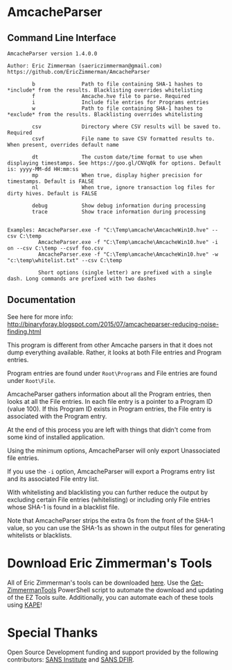 # AmcacheParser

## Command Line Interface
    
    AmcacheParser version 1.4.0.0
    
    Author: Eric Zimmerman (saericzimmerman@gmail.com)
    https://github.com/EricZimmerman/AmcacheParser
    
            b               Path to file containing SHA-1 hashes to *include* from the results. Blacklisting overrides whitelisting
            f               Amcache.hve file to parse. Required
            i               Include file entries for Programs entries
            w               Path to file containing SHA-1 hashes to *exclude* from the results. Blacklisting overrides whitelisting
    
            csv             Directory where CSV results will be saved to. Required
            csvf            File name to save CSV formatted results to. When present, overrides default name
    
            dt              The custom date/time format to use when displaying timestamps. See https://goo.gl/CNVq0k for options. Default is: yyyy-MM-dd HH:mm:ss
            mp              When true, display higher precision for timestamps. Default is FALSE
            nl              When true, ignore transaction log files for dirty hives. Default is FALSE
    
            debug           Show debug information during processing
            trace           Show trace information during processing
    
    
    Examples: AmcacheParser.exe -f "C:\Temp\amcache\AmcacheWin10.hve" --csv C:\temp
              AmcacheParser.exe -f "C:\Temp\amcache\AmcacheWin10.hve" -i on --csv C:\temp --csvf foo.csv
              AmcacheParser.exe -f "C:\Temp\amcache\AmcacheWin10.hve" -w "c:\temp\whitelist.txt" --csv C:\temp
    
              Short options (single letter) are prefixed with a single dash. Long commands are prefixed with two dashes
                            
## Documentation

See here for more info: http://binaryforay.blogspot.com/2015/07/amcacheparser-reducing-noise-finding.html

This program is different from other Amcache parsers in that it does not dump everything available. Rather, it looks at both File entries and Program entries.

Program entries are found under `Root\Programs` and File entries are found under `Root\File`.

AmcacheParser gathers information about all the Program entries, then looks at all the File entries. In each file entry is a pointer to a Program ID (value 100). If this Program ID exists in Program entries, the File entry is associated with the Program entry.

At the end of this process you are left with things that didn't come from some kind of installed application.
              
Using the minimum options, AmcacheParser will only export Unassociated file entries.

If you use the `-i` option, AmcacheParser will export a Programs entry list and its associated File entry list.

With whitelisting and blacklisting you can further reduce the output by excluding certain File entries (whitelisting) or including only File entries whose SHA-1 is found in a blacklist file.

Note that AmcacheParser strips the extra 0s from the front of the SHA-1 value, so you can use the SHA-1s as shown in the output files for generating whitelists or blacklists.

# Download Eric Zimmerman's Tools

All of Eric Zimmerman's tools can be downloaded [here](https://ericzimmerman.github.io/#!index.md). Use the [Get-ZimmermanTools](https://f001.backblazeb2.com/file/EricZimmermanTools/Get-ZimmermanTools.zip) PowerShell script to automate the download and updating of the EZ Tools suite. Additionally, you can automate each of these tools using [KAPE](https://www.kroll.com/en/services/cyber-risk/incident-response-litigation-support/kroll-artifact-parser-extractor-kape)!

# Special Thanks

Open Source Development funding and support provided by the following contributors: [SANS Institute](http://sans.org/) and [SANS DFIR](http://dfir.sans.org/).
